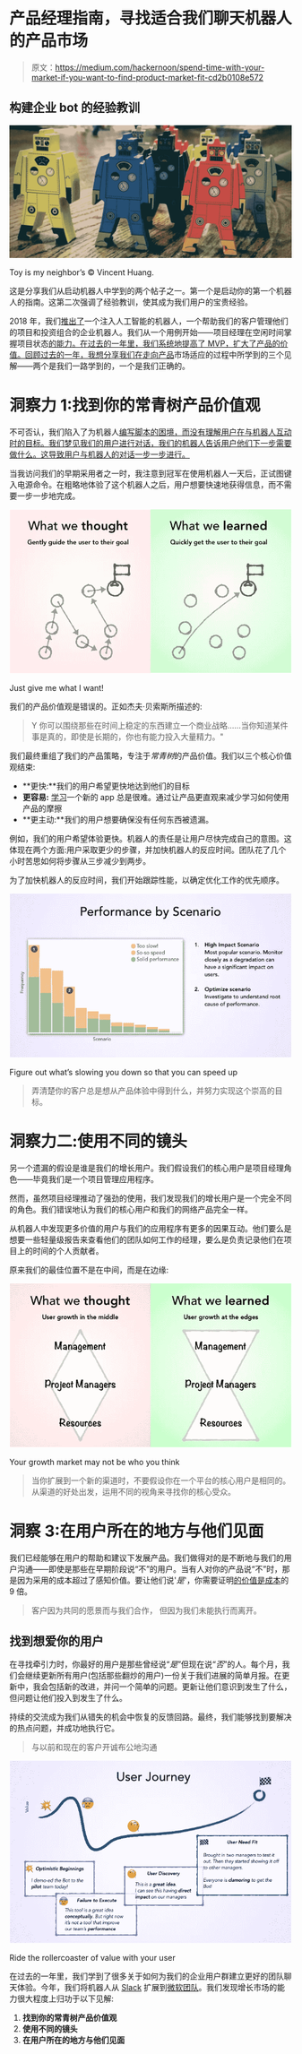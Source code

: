 # 产品经理指南，寻找适合我们聊天机器人的产品市场

> 原文：<https://medium.com/hackernoon/spend-time-with-your-market-if-you-want-to-find-product-market-fit-cd2b0108e572>

## 构建企业 bot 的经验教训

![](img/bdf9baa8d3ceb5f249d039ffcd930f40.png)

Toy is my neighbor’s © Vincent Huang.

这是分享我们从启动机器人中学到的两个帖子之一。第一个是启动你的第一个机器人的指南。这第二次强调了经验教训，使其成为我们用户的宝贵经验。

2018 年，我们[推出了](https://www.clarizen.com/bot-slack/#)一个注入人工智能的机器人，一个帮助我们的客户管理他们的项目和投资组合的企业机器人。我们从一个用例开始——项目经理在空闲时间掌握项目状态[的能力。在过去的一年里，我们系统地提高了 MVP，扩大了产品的价值。回顾过去的一年，我想分享我们在走向](https://slack.com/apps/A63JPUAH5-clarizen-bot)[产品](https://hackernoon.com/tagged/product)市场适应的过程中所学到的三个见解——两个是我们一路学到的，一个是我们正确的。

# **洞察力 1:找到你的常青树产品价值观**

不可否认，我们陷入了为机器人[编写脚本的困境，而没有理解用户在与机器人互动时的目标。我们梦见我们的用户进行对话，我们的机器人告诉用户他们下一步需要做什么。这导致用户与机器人的对话一步一步进行。](https://uxdesign.cc/how-to-design-a-robust-chatbot-interaction-8bb6dfae34fb)

当我访问我们的早期采用者之一时，我注意到冠军在使用机器人一天后，正试图键入电源命令。在粗略地体验了这个机器人之后，用户想要快速地获得信息，而不需要一步一步地完成。

![](img/054cf268b68ce61e81c364e2f6ee306c.png)

Just give me what I want!

我们的产品价值观是错误的。正如杰夫·贝索斯所描述的:

> Y 你可以围绕那些在时间上稳定的东西建立一个商业战略……当你知道某件事是真的，即使是长期的，你也有能力投入大量精力。"

我们最终重组了我们的产品策略，专注于*常青树*的产品价值。我们以三个核心价值观结束:

*   **更快:**我们的用户希望更快地达到他们的目标
*   **更容易:** [学习](https://hackernoon.com/tagged/learning)一个新的 app 总是很难。通过让产品更直观来减少学习如何使用产品的摩擦
*   **更主动:**我们的用户想要确保没有任何东西被遗漏。

例如，我们的用户希望体验更快。机器人的责任是让用户尽快完成自己的意图。这体现在两个方面:用户采取更少的步骤，并加快机器人的反应时间。团队花了几个小时苦思如何将步骤从三步减少到两步。

为了加快机器人的反应时间，我们开始跟踪性能，以确定优化工作的优先顺序。

![](img/6cc38998fa37e7a4bfc9ef7494e54843.png)

Figure out what’s slowing you down so that you can speed up

> 弄清楚你的客户总是想从产品体验中得到什么，并努力实现这个崇高的目标。

# **洞察力二:使用不同的镜头**

另一个遗漏的假设是谁是我们的增长用户。我们假设我们的核心用户是项目经理角色——毕竟我们是一个项目管理应用程序。

然而，虽然项目经理推动了强劲的使用，我们发现我们的增长用户是一个完全不同的角色。我们错误地认为我们的核心用户和我们的网络产品完全一样。

从机器人中发现更多价值的用户与我们的应用程序有更多的因果互动。他们要么是想要一些轻量级报告来查看他们的团队如何工作的经理，要么是负责记录他们在项目上的时间的个人贡献者。

原来我们的最佳位置不是在中间，而是在边缘:

![](img/dc515fe5ae5e6ee7d982e324b55d2c64.png)

Your growth market may not be who you think

> 当你扩展到一个新的渠道时，不要假设你在一个平台的核心用户是相同的。从渠道的好处出发，运用不同的视角来寻找你的核心受众。

# **洞察 3:在用户所在的地方与他们见面**

我们已经能够在用户的帮助和建议下发展产品。我们做得对的是不断地与我们的用户沟通——即使是那些在早期阶段说“不”的用户。当有人对你的产品说“不”时，那是因为采用的成本超过了感知价值。要让他们说'*是*'，你需要证明[的价值是成本](https://hbr.org/2006/06/eager-sellers-and-stony-buyers-understanding-the-psychology-of-new-product-adoption)的 9 倍。

> 客户因为共同的愿景而与我们合作，
> 但因为我们未能执行而离开。

## 找到想爱你的用户

在寻找牵引力时，你最好的用户是那些曾经说“*是*”但现在说“*否*”的人。每个月，我们会继续更新所有用户(包括那些翻炒的用户)一份关于我们进展的简单月报。在更新中，我会包括新的改进，并问一个简单的问题。更新让他们意识到发生了什么，但问题让他们投入到发生了什么。

持续的交流成为我们从错失的机会中恢复的反馈回路。最终，我们能够找到要解决的热点问题，并成功地执行它。

> 与以前和现在的客户开诚布公地沟通

![](img/9a6d7df77e28516686b3a7bbcc474da2.png)

Ride the rollercoaster of value with your user

在过去的一年里，我们学到了很多关于如何为我们的企业用户群建立更好的团队聊天体验。今年，我们将机器人从 [Slack](https://slack.com/apps/A63JPUAH5-clarizen-bot) 扩展到[微软团队](https://appsource.microsoft.com/en-us/product/office/WA104381748)。我们发现增长市场的能力很大程度上归功于以下见解:

1.  **找到你的常青树产品价值观**
2.  **使用不同的镜头**
3.  **在用户所在的地方与他们见面**
